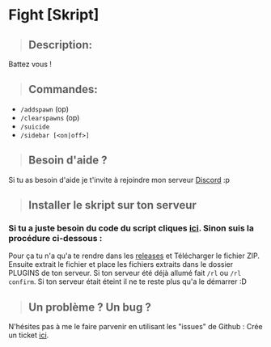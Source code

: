 # Fight [Skript]

> ## Description:

Battez vous !

> ## Commandes:

* `/addspawn` (op)
* `/clearspawns` (op)
* `/suicide`
* `/sidebar [<on|off>]`

> ## Besoin d'aide ?

Si tu as besoin d'aide je t'invite à rejoindre mon serveur [Discord](https://discord.gg/JfMNGVA) :p

> ## Installer le skript sur ton serveur

### Si tu a juste besoin du code du script cliques [ici](https://gist.github.com/Thom-web/db67dbfd0806fae95bb1808941be05c5). Sinon suis la procédure ci-dessous :

Pour ça tu n'a qu'a te rendre dans les [releases](https://github.com/Thom-web/Fight/releases) et Télécharger le fichier ZIP.
Ensuite extrait le fichier et place les fichiers extraits dans le dossier PLUGINS de ton serveur. Si ton serveur été déjà allumé fait `/rl` ou `/rl confirm`. Si ton serveur était éteint il ne te reste plus qu'a le démarrer :D

> ## Un problème ? Un bug ?

N'hésites pas à me le faire parvenir en utilisant les "issues" de Github : Crée un ticket [ici](https://github.com/thom-web/Fight/issues/new).
